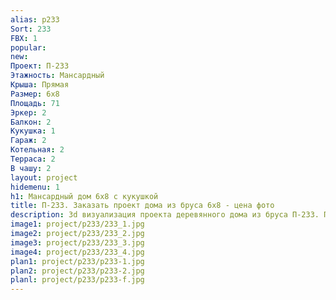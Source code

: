```yaml
---
alias: p233
Sort: 233
FBX: 1
popular: 
new: 
Проект: П-233
Этажность: Мансардный
Крыша: Прямая
Размер: 6х8
Площадь: 71
Эркер: 2
Балкон: 2
Кукушка: 1
Гараж: 2
Котельная: 2
Терраса: 2
В чашу: 2
layout: project
hidemenu: 1
h1: Мансардный дом 6х8 с кукушкой
title: П-233. Заказать проект дома из бруса 6х8 - цена фото
description: 3d визуализация проекта деревянного дома из бруса П-233. Площадь 71 м2, размер 6х8. Вы можете внести любые изменения в проект.
image1: project/p233/233_1.jpg
image2: project/p233/233_2.jpg
image3: project/p233/233_3.jpg
image4: project/p233/233_4.jpg
plan1: project/p233/p233-1.jpg
plan2: project/p233/p233-2.jpg
planl: project/p233/p233-f.jpg
---
```

